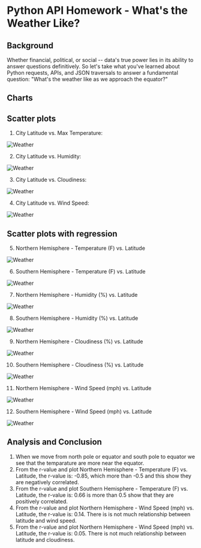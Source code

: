 # Python API Homework - What's the Weather Like?

## Background

Whether financial, political, or social -- data's true power lies in its ability to answer questions definitively. So let's take what you've learned about Python requests, APIs, and JSON traversals to answer a fundamental question: "What's the weather like as we approach the equator?"

## Charts
## Scatter plots
1. City Latitude vs. Max Temperature:

![Weather](/Images/ScatterCityLatitudeMaxTemperature.png)

2. City Latitude vs. Humidity:

![Weather](/Images/ScatterCityLatitudeHumidity.png)

3. City Latitude vs. Cloudiness:

![Weather](/Images/ScatterCityLatitudeCloudiness.png)

4. City Latitude vs. Wind Speed:

![Weather](/Images/ScatterCityLatitudeWindSpeed.png)

## Scatter plots with regression

5. Northern Hemisphere - Temperature (F) vs. Latitude

![Weather](/Images/ScatterNHLatitudeMaxTempRegression.png)

6. Southern Hemisphere - Temperature (F) vs. Latitude

![Weather](/Images/ScatterSHLatitudeMaxTempRegression.png)

7. Northern Hemisphere - Humidity (%) vs. Latitude

![Weather](/Images/ScatterNHLatitudeHumidityRegression.png)

8. Southern Hemisphere - Humidity (%) vs. Latitude

![Weather](/Images/ScatterSHLatitudeHumidityRegression.png)

9. Northern Hemisphere - Cloudiness (%) vs. Latitude

![Weather](/Images/ScatterNHLatitudeCloudinessRegression.png)

10. Southern Hemisphere - Cloudiness (%) vs. Latitude

![Weather](/Images/ScatterSHLatitudeCloudinessRegression.png)

11. Northern Hemisphere - Wind Speed (mph) vs. Latitude

![Weather](/Images/ScatterNHLatitudeWindSpeedRegression.png)

12. Southern Hemisphere - Wind Speed (mph) vs. Latitude

![Weather](/Images/ScatterSHLatitudeWindSpeedRegression.png)

## Analysis and Conclusion
1. When we move from north pole or equator and south pole to equator we see that the temparature are more near the equator.
2. From the r-value and plot Northern Hemisphere - Temperature (F) vs. Latitude, the r-value is: -0.85, which more than -0.5 and this show they are negatively correlated.
3. From the r-value and plot Southern Hemisphere - Temperature (F) vs. Latitude, the r-value is: 0.66 is more than 0.5 show that they are positively correlated.
4. From the r-value and plot Northern Hemisphere - Wind Speed (mph) vs. Latitude, the r-value is: 0.14. There is is not much relationship between latitude and wind speed.
5. From the r-value and plot Northern Hemisphere - Wind Speed (mph) vs. Latitude, the r-value is: 0.05. There is not much relationship between latitude and cloudiness.
